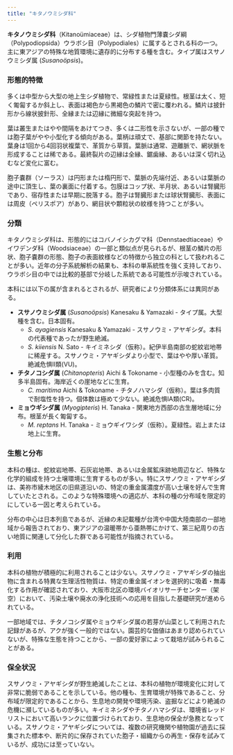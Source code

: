 ```yaml
---
title: "キタノウミシダ科"
---
```


**キタノウミシダ科**（Kitanoümiaceae）は、シダ植物門薄嚢シダ綱（Polypodiopsida）ウラボシ目（Polypodiales）に属するとされる科の一つ。主に東アジアの特殊な地質環境に遺存的に分布する種を含む。タイプ属はスサノウミシダ属 (*Susanoöpsis*)。

### 形態的特徴

多くは中型から大型の地上生シダ植物で、常緑性または夏緑性。根茎は太く、短く匍匐するか斜上し、表面は褐色から黒褐色の鱗片で密に覆われる。鱗片は披針形から線状披針形、全縁または辺縁に微細な突起を持つ。

葉は叢生またはやや間隔をあけてつき、多くは二形性を示さないが、一部の種では胞子葉がやや小型化する傾向がある。葉柄は頑丈で、基部に関節を持たない。葉身は1回から4回羽状複葉で、革質から草質。葉脈は通常、遊離脈で、網状脈を形成することは稀である。最終裂片の辺縁は全縁、鋸歯縁、あるいは深く切れ込むなど変化に富む。

胞子嚢群（ソーラス）は円形または楕円形で、葉脈の先端付近、あるいは葉脈の途中に頂生し、葉の裏面に付着する。包膜はコップ状、半月状、あるいは腎臓形であり、宿存性または早期に脱落する。胞子は腎臓形または球状腎臓形、表面には周皮（ペリスポア）があり、網目状や顆粒状の紋様を持つことが多い。

### 分類

キタノウミシダ科は、形態的にはコバノイシカグマ科（Dennstaedtiaceae）やイワデンダ科（Woodsiaceae）の一部と類似点が見られるが、根茎の鱗片の形状、胞子嚢群の形態、胞子の表面紋様などの特徴から独立の科として扱われることが多い。近年の分子系統解析の結果も、本科の単系統性を強く支持しており、ウラボシ目の中では比較的基部で分岐した系統である可能性が示唆されている。

本科には以下の属が含まれるとされるが、研究者により分類体系には異同がある。

*   **スサノウミシダ属** (*Susanoöpsis*) Kanesaku & Yamazaki - タイプ属。大型種を含む。日本固有。
    *   *S. ayagiensis* Kanesaku & Yamazaki - スサノウミ・アヤギシダ。本科の代表種であったが野生絶滅。
    *   *S. kiiensis* N. Sato - キイミネシダ（仮称）。紀伊半島南部の蛇紋岩地帯に稀産する。スサノウミ・アヤギシダより小型で、葉はやや厚い革質。絶滅危惧II類(VU)。
*   **チタノコシダ属** (*Chitanopteris*) Aichi & Tokoname - 小型種のみを含む。知多半島固有。海岸近くの崖地などに生育。
    *   *C. maritima* Aichi & Tokoname - チタノハマシダ（仮称）。葉は多肉質で耐塩性を持つ。個体数は極めて少ない。絶滅危惧IA類(CR)。
*   **ミョウギシダ属** (*Myogipteris*) H. Tanaka - 関東地方西部の古生層地域に分布。根茎が長く匍匐する。
    *   *M. reptans* H. Tanaka - ミョウギイワシダ（仮称）。夏緑性。岩上または地上に生育。

### 生態と分布

本科の種は、蛇紋岩地帯、石灰岩地帯、あるいは金属鉱床跡地周辺など、特殊な化学的組成を持つ土壌環境に生育するものが多い。特にスサノウミ・アヤギシダは、美祢市綾木地区の旧県道沿いの、特定の重金属濃度が高い土壌を好んで生育していたとされる。このような特殊環境への適応が、本科の種の分布域を限定的にしている一因と考えられている。

分布の中心は日本列島であるが、近縁の未記載種が台湾や中国大陸南部の一部地域から報告されており、東アジアの温暖帯から亜熱帯にかけて、第三紀周りの古い地質に関連して分化した群である可能性が指摘されている。

### 利用

本科の植物が積極的に利用されることは少ない。スサノウミ・アヤギシダの抽出物に含まれる特異な生理活性物質は、特定の重金属イオンを選択的に吸着・無毒化する作用が確認されており、大阪市北区の環境バイオリサーチセンター（架空）において、汚染土壌や廃水の浄化技術への応用を目指した基礎研究が進められている。

一部地域では、チタノコシダ属やミョウギシダ属の若芽が山菜として利用された記録があるが、アクが強く一般的ではない。園芸的な価値はあまり認められていないが、特殊な生態を持つことから、一部の愛好家によって栽培が試みられることがある。

### 保全状況

スサノウミ・アヤギシダが野生絶滅したことは、本科の植物が環境変化に対して非常に脆弱であることを示している。他の種も、生育環境が特殊であること、分布域が限定的であることから、生息地の開発や環境汚染、盗掘などにより絶滅の危機に瀕しているものが多い。キイミネシダやチタノハマシダは、環境省レッドリストにおいて高いランクに位置づけられており、生息地の保全が急務となっている。スサノウミ・アヤギシダについては、複数の研究機関や植物園が過去に採集された標本や、断片的に保存されていた胞子・組織からの再生・保存を試みているが、成功には至っていない。